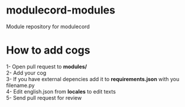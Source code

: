 # modulecord-modules
Module repository for modulecord

# How to add cogs
  
  1- Open pull request to **modules/**\
  2- Add your cog\
  3- If you have external depencies add it to **requirements.json** with you filename.py\
  4- Edit english.json from **locales** to edit texts\
  5- Send pull request for review
